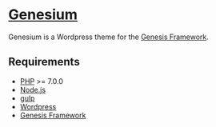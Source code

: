 # [Genesium](https://github.com/acbeaumo/Genesium)

Genesium is a Wordpress theme for the [Genesis Framework](http://my.studiopress.com/themes/genesis/).

## Requirements
* [PHP](http://php.net/) >= 7.0.0
* [Node.js](http://nodejs.org/)
* [gulp](http://gulpjs.com/)
* [Wordpress](https://wordpress.org/)
* [Genesis Framework](http://my.studiopress.com/themes/genesis/)
